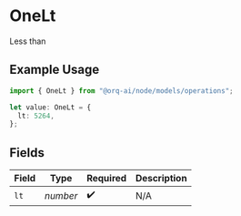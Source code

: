 # OneLt

Less than

## Example Usage

```typescript
import { OneLt } from "@orq-ai/node/models/operations";

let value: OneLt = {
  lt: 5264,
};
```

## Fields

| Field              | Type               | Required           | Description        |
| ------------------ | ------------------ | ------------------ | ------------------ |
| `lt`               | *number*           | :heavy_check_mark: | N/A                |